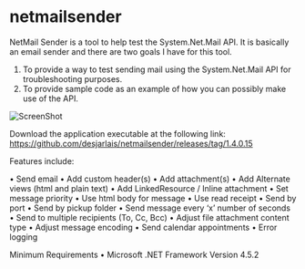 netmailsender
=============

NetMail Sender is a tool to help test the System.Net.Mail API.  It is basically an email sender and there are two goals I have for this tool. 

1. To provide a way to test sending mail using the System.Net.Mail API for troubleshooting purposes.
2. To provide sample code as an example of how you can possibly make use of the API.

![ScreenShot](http://i.imgur.com/bOdaQoG.jpg)

Download the application executable at the following link:
https://github.com/desjarlais/netmailsender/releases/tag/1.4.0.15

Features include:

•	Send email
•	Add custom header(s)
•	Add attachment(s)
•	Add Alternate views (html and plain text)
•	Add LinkedResource / Inline attachment
•	Set message priority
•	Use html body for message
•	Use read receipt
•	Send by port
•	Send by pickup folder
•	Send message every ‘x’ number of seconds
•	Send to multiple recipients (To, Cc, Bcc)
•	Adjust file attachment content type
•	Adjust message encoding
•	Send calendar appointments
•	Error logging

Minimum Requirements
•	Microsoft .NET Framework Version 4.5.2
